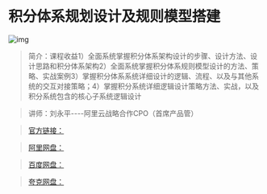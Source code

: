 # 积分体系规划设计及规则模型搭建

![img]()

> 简介：课程收益1）全面系统掌握积分体系架构设计的步骤、设计方法、设计思路和积分体系架构2）全面系统掌握积分体系规则模型设计的方法、策略、实战案例3）掌握积分体系系统详细设计的逻辑、流程、以及与其他系统的交互对接策略；4）掌握积分系统详细逻辑设计策略方法、实战，以及积分系统包含的核心子系统逻辑设计

> 讲师：刘永平----阿里云战略合作CPO（首席产品管）

> [官方链接：]()

> [阿里网盘：]()

> [百度网盘：]()

> [夸克网盘：]()

